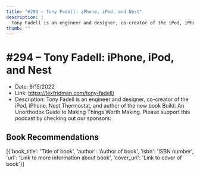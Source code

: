 ```yaml
---
title: "#294 – Tony Fadell: iPhone, iPod, and Nest"
description: |
  Tony Fadell is an engineer and designer, co-creator of the iPod, iPhone, Nest Thermostat, and author of the new book Build: An Unorthodox Guide to Making Things Worth Making. Please support this podcast by checking out our sponsors:"
thumb: ""
---
```


# #294 – Tony Fadell: iPhone, iPod, and Nest

  - Date: 6/15/2022
  - Link: https://lexfridman.com/tony-fadell/
  - Description: Tony Fadell is an engineer and designer, co-creator of the iPod, iPhone, Nest Thermostat, and author of the new book Build: An Unorthodox Guide to Making Things Worth Making. Please support this podcast by checking out our sponsors:

## Book Recommendations

[{'book_title': 'Title of book', 'author': 'Author of book', 'isbn': 'ISBN number', 'url': 'Link to more information about book', 'cover_url': 'Link to cover of book'}]